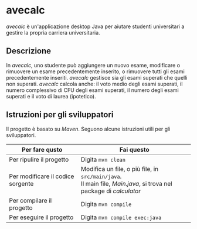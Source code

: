 # avecalc
_avecalc_ è un'applicazione desktop Java per aiutare studenti universitari a gestire la propria carriera universitaria.

## Descrizione
In _avecalc_, uno studente può aggiungere un nuovo esame, modificare o rimuovere un esame precedentemente inserito, o rimuovere tutti gli esami precedentemente inseriti. _avecalc_ gestisce sia gli esami superati che quelli non superati. _avecalc_ calcola anche: il voto medio degli esami superati, il numero complessivo di CFU degli esami superati, il numero degli esami superati e il voto di laurea (ipotetico).

## Istruzioni per gli sviluppatori
Il progetto è basato su *Maven*. Seguono alcune istruzioni utili per gli sviluppatori.

| Per fare qusto | Fai questo |
| -----------|-----------|
| Per ripulire il progetto | Digita `mvn clean` |
| Per modificare il codice sorgente | Modifica un file, o più file, in `src/main/java`.<br> Il main file, *Main.java*, si trova nel package di *calculator* |
| Per compilare il progetto | Digita `mvn compile` |
| Per eseguire il progetto | Digita `mvn compile exec:java` |
